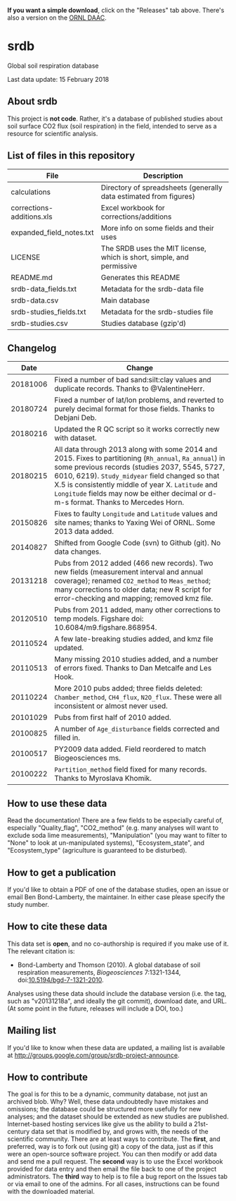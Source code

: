  **If you want a simple download**, click on the "Releases" tab above. There's also a version on the [ORNL DAAC](https://doi.org/10.3334/ORNLDAAC/1235).

 srdb
====

Global soil respiration database

Last data update: 15 February 2018

About srdb
-----------------------
This project is **not code**. Rather, it's a database of published studies
about soil surface CO2 flux (soil respiration) in the field, intended to
serve as a resource for scientific analysis.

List of files in this repository
-----------------------

File						|	Description
----------------------------|------------------------------------------------
calculations				|	Directory of spreadsheets (generally data estimated from figures)
corrections-additions.xls	|	Excel workbook for corrections/additions 
expanded_field_notes.txt	|	More info on some fields and their uses 
LICENSE | The SRDB uses the MIT license, which is short, simple, and permissive
README.md					|	Generates this README
srdb-data_fields.txt		|	Metadata for the srdb-data file
srdb-data.csv				|	Main database
srdb-studies_fields.txt		|	Metadata for the srdb-studies file
srdb-studies.csv			|	Studies database (gzip'd)

Changelog
-----------------------

Date	   	|	Change
-------- | ------------------------------------------------------------
20181006 | Fixed a number of bad sand:silt:clay values and duplicate records. Thanks to @ValentineHerr.
20180724 | Fixed a number of lat/lon problems, and reverted to purely decimal format for those fields. Thanks to Debjani Deb.
20180216 | Updated the R QC script so it works correctly new with dataset.
20180215 | All data through 2013 along with some 2014 and 2015. Fixes to partitioning (`Rh_annual`, `Ra_annual`) in some previous records (studies 2037, 5545, 5727, 6010, 6219). `Study_midyear` field changed so that X.5 is consistently middle of year X. `Latitude` and `Longitude` fields may now be either decimal or d-m-s format. Thanks to Mercedes Horn.
20150826 | Fixes to faulty `Longitude` and `Latitude` values and site names; thanks to Yaxing Wei of ORNL. Some 2013 data added.
20140827	|	Shifted from Google Code (svn) to Github (git). No data changes.
20131218	|	Pubs from 2012 added (466 new records).	Two new fields (measurement interval and annual coverage); renamed `CO2_method` to `Meas_method`; many corrections to older data; new R script for error-checking and mapping; removed kmz file.
20120510	|	Pubs from 2011 added, many other corrections to temp models. Figshare doi: 10.6084/m9.figshare.868954.
20110524	|	A few late-breaking studies added, and kmz file updated.
20110513	|	Many missing 2010 studies added, and a number of errors fixed. Thanks to Dan Metcalfe and Les Hook.
20110224	|	More 2010 pubs added; three fields deleted: `Chamber_method`, `CH4_flux`, `N2O_flux`. These were all inconsistent or almost never used.
20101029	|	Pubs from first half of 2010 added.
20100825	|	A number of `Age_disturbance` fields corrected and filled in.
20100517	|	PY2009 data added. Field reordered to match Biogeosciences ms.
20100222	|	`Partition_method` field fixed for many records. Thanks to Myroslava Khomik.

How to use these data
-----------------------
Read the documentation! There are a few fields to be especially careful of, especially "Quality_flag", "CO2_method" (e.g. many analyses will want to exclude soda lime measurements), "Manipulation" (you may want to filter to "None" to look at un-manipulated systems), "Ecosystem_state", and "Ecosystem_type" (agriculture is guaranteed to be disturbed).

How to get a publication
-----------------------
If you'd like to obtain a PDF of one of the database studies, open an issue or email Ben Bond-Lamberty, the maintainer. In either case please specify the study number.                                  

How to cite these data
-----------------------
This data set is **open**, and no co-authorship is required if you make use of it. The relevant citation is:
* Bond-Lamberty and Thomson (2010). A global database of soil respiration measurements, *Biogeosciences* 7:1321-1344, doi:[10.5194/bgd-7-1321-2010](http://dx.doi.org/10.5194/bgd-7-1321-2010).

Analyses using these data should include the database version (i.e. the tag, such as "v20131218a", and ideally the git commit), download date, and URL. (At some point in the future, releases will include a DOI, too.)

Mailing list
-----------------------
If you'd like to know when these data are updated, a mailing list is available at http://groups.google.com/group/srdb-project-announce.

How to contribute
-----------------------
The goal is for this to be a dynamic, community database, not just an
archived blob. Why? Well, these data undoubtedly have mistakes and
omissions; the database could be structured more usefully for new
analyses; and the dataset should be extended as new studies are
published. Internet-based hosting services like give us the ability to build a 21st-century data set that is
modified by, and grows with, the needs of the scientific community.
There are at least ways to contribute. The **first**, and preferred, way is
to fork out (using git) a copy of the data, just as if this were
an open-source software project. You can then modify or add data and
send me a pull request. The **second** way
is to use the Excel workbook provided for data entry
and then email the file back to one of the project administrators. The
**third** way to help is to file a bug report on the Issues tab or via email
to one of the admins. For all cases, instructions can be found with the
downloaded material.

